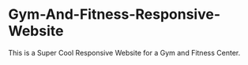 # Gym-And-Fitness-Responsive-Website
This is a Super Cool Responsive Website for a Gym and Fitness Center.

